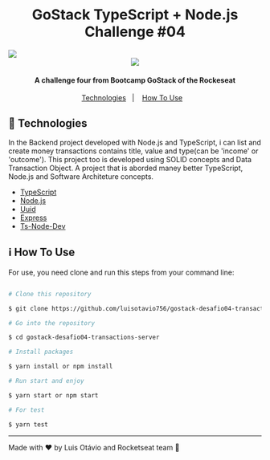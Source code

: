 <h1  align="center">GoStack TypeScript + Node.js Challenge #04</h1>
<img  src="https://res.cloudinary.com/luisotavio756/image/upload/v1592267094/60937329-69836380-a2a6-11e9-910b-759f9f1d26a7_mqbbok.png" />
<div align="center">
	<img src="https://res.cloudinary.com/luisotavio756/image/upload/v1593046204/Untitled_nlphkc.png" />
</div>
<h4 align="center">A challenge four from Bootcamp GoStack of the Rockeseat</h4>
<p align="center">
    <a href="#rocket-technologies">Technologies</a>&nbsp;&nbsp;&nbsp;|&nbsp;&nbsp;&nbsp;
    <a href="#information_source-how-to-use">How To Use</a>&nbsp;&nbsp;&nbsp;
</p>

## :rocket: Technologies

In the Backend project developed with Node.js and TypeScript, i can list and create money transactions contains title, value and type(can be 'income' or 'outcome'). This project too is developed using SOLID concepts and Data Transaction Object. A project that is aborded maney better TypeScript, Node.js and Software Architeture concepts.

- [TypeScript](https://www.typescriptlang.org/)
- [Node.js](https://nodejs.org/en/)
- [Uuid](https://www.npmjs.com/package/uuid)
- [Express](https://expressjs.com/pt-br/)
- [Ts-Node-Dev](https://www.npmjs.com/package/ts-node-dev)


## :information_source: How To Use

For use, you need clone and run this steps from your command line:

```bash

# Clone this repository

$ git clone https://github.com/luisotavio756/gostack-desafio04-transactions-server.git

# Go into the repository

$ cd gostack-desafio04-transactions-server

# Install packages

$ yarn install or npm install

# Run start and enjoy

$ yarn start or npm start

# For test

$ yarn test

```

---

Made with ♥ by Luis Otávio and Rocketseat team :rocket:
